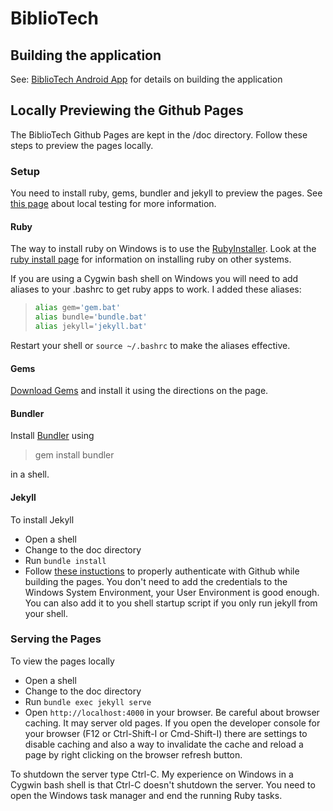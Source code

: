 # BiblioTech

## Building the application

See: [BiblioTech Android App](BiblioTech/READEME.md) for details on building the application

## Locally Previewing the Github Pages

The BiblioTech Github Pages are kept in the /doc directory. Follow these steps to preview the pages locally.

### Setup

You need to install ruby, gems, bundler and jekyll to preview the pages. See [this page](https://docs.github.com/en/pages/setting-up-a-github-pages-site-with-jekyll/testing-your-github-pages-site-locally-with-jekyll) about local testing for more information.

#### Ruby

The way to install ruby on Windows is to use the [RubyInstaller](https://rubyinstaller.org/). Look at the [ruby install page](https://www.ruby-lang.org/en/documentation/installation/) for information on installing ruby on other systems.

If you are using a Cygwin bash shell on Windows you will need to add aliases to your .bashrc to get ruby apps to work. I added these aliases:
> ```bash
> alias gem='gem.bat'
> alias bundle='bundle.bat'
> alias jekyll='jekyll.bat'
> ```
Restart your shell or `source ~/.bashrc` to make the aliases effective.

#### Gems

[Download Gems](https://rubygems.org/pages/download) and install it using the directions on the page.

#### Bundler

Install [Bundler](https://bundler.io/) using

> gem install bundler

in a shell.

#### Jekyll

To install Jekyll
- Open a shell
- Change to the doc directory
- Run `bundle install`
- Follow [these instuctions](https://knightcodes.com/miscellaneous/2016/09/13/fix-github-metadata-error.html) to properly authenticate with Github while building the pages. You don't need to add the credentials to the Windows System Environment, your User Environment is good enough. You can also add it to you shell startup script if you only run jekyll from your shell.

### Serving the Pages

To view the pages locally
- Open a shell
- Change to the doc directory
- Run `bundle exec jekyll serve`
- Open `http://localhost:4000` in your browser. Be careful about browser caching. It may server old pages. If you open the developer console for your browser (F12 or Ctrl-Shift-I or Cmd-Shift-I) there are settings to disable caching and also a way to invalidate the cache and reload a page by right clicking on the browser refresh button.

To shutdown the server type Ctrl-C. My experience on Windows in a Cygwin bash shell is that Ctrl-C doesn't shutdown the server. You need to open the Windows task manager and end the running Ruby tasks. 